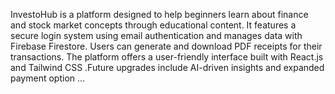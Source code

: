 InvestoHub is a platform designed to help beginners learn about finance and stock market concepts through educational content. It features a secure login system using email authentication and manages data with Firebase Firestore. Users can generate and download PDF receipts for their transactions. The platform offers a user-friendly interface built with React.js and Tailwind CSS .Future upgrades include AI-driven insights and expanded payment option ...
